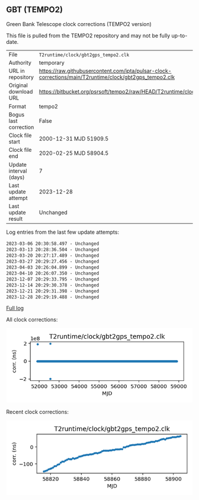 
## GBT (TEMPO2)

Green Bank Telescope clock corrections (TEMPO2 version)

This file is pulled from the TEMPO2 repository and may not be fully
up-to-date.

|     |     |
|:--- |:--- |
| File | `T2runtime/clock/gbt2gps_tempo2.clk` |
| Authority | temporary |
| URL in repository | <https://raw.githubusercontent.com/ipta/pulsar-clock-corrections/main/T2runtime/clock/gbt2gps_tempo2.clk> |
| Original download URL | <https://bitbucket.org/psrsoft/tempo2/raw/HEAD/T2runtime/clock/gbt2gps.clk> |
| Format | tempo2 |
| Bogus last correction | False |
| Clock file start | 2000-12-31 MJD 51909.5 |
| Clock file end | 2020-02-25 MJD 58904.5 |
| Update interval (days) | 7 |
| Last update attempt | 2023-12-28 |
| Last update result | Unchanged |

Log entries from the last few update attempts:
```
2023-03-06 20:30:58.497 - Unchanged
2023-03-13 20:28:36.504 - Unchanged
2023-03-20 20:27:17.489 - Unchanged
2023-03-27 20:29:27.456 - Unchanged
2023-04-03 20:26:04.899 - Unchanged
2023-04-10 20:26:07.350 - Unchanged
2023-12-07 20:29:33.795 - Unchanged
2023-12-14 20:29:30.378 - Unchanged
2023-12-21 20:29:31.398 - Unchanged
2023-12-28 20:29:19.488 - Unchanged
```
[Full log](https://raw.githubusercontent.com/ipta/pulsar-clock-corrections/main/log/T2runtime/clock/gbt2gps_tempo2.clk.log)


All clock corrections:

![plot of all clock corrections](gbt2gps_tempo2.clk.png "All corrections")

Recent clock corrections:

![plot of recent clock corrections](gbt2gps_tempo2.clk.short.png "Recent corrections")

